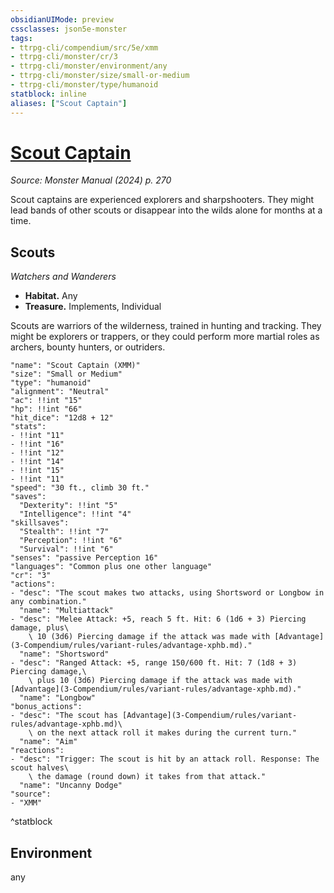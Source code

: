 ```yaml
---
obsidianUIMode: preview
cssclasses: json5e-monster
tags:
- ttrpg-cli/compendium/src/5e/xmm
- ttrpg-cli/monster/cr/3
- ttrpg-cli/monster/environment/any
- ttrpg-cli/monster/size/small-or-medium
- ttrpg-cli/monster/type/humanoid
statblock: inline
aliases: ["Scout Captain"]
---
```

# [Scout Captain](3-Compendium\bestiary\humanoid/scout-captain-xmm.md)
*Source: Monster Manual (2024) p. 270*  

Scout captains are experienced explorers and sharpshooters. They might lead bands of other scouts or disappear into the wilds alone for months at a time.

## Scouts

*Watchers and Wanderers*

- **Habitat.** Any  
- **Treasure.** Implements, Individual  

Scouts are warriors of the wilderness, trained in hunting and tracking. They might be explorers or trappers, or they could perform more martial roles as archers, bounty hunters, or outriders.

```statblock
"name": "Scout Captain (XMM)"
"size": "Small or Medium"
"type": "humanoid"
"alignment": "Neutral"
"ac": !!int "15"
"hp": !!int "66"
"hit_dice": "12d8 + 12"
"stats":
- !!int "11"
- !!int "16"
- !!int "12"
- !!int "14"
- !!int "15"
- !!int "11"
"speed": "30 ft., climb 30 ft."
"saves":
  "Dexterity": !!int "5"
  "Intelligence": !!int "4"
"skillsaves":
  "Stealth": !!int "7"
  "Perception": !!int "6"
  "Survival": !!int "6"
"senses": "passive Perception 16"
"languages": "Common plus one other language"
"cr": "3"
"actions":
- "desc": "The scout makes two attacks, using Shortsword or Longbow in any combination."
  "name": "Multiattack"
- "desc": "Melee Attack: +5, reach 5 ft. Hit: 6 (1d6 + 3) Piercing damage, plus\
    \ 10 (3d6) Piercing damage if the attack was made with [Advantage](3-Compendium/rules/variant-rules/advantage-xphb.md)."
  "name": "Shortsword"
- "desc": "Ranged Attack: +5, range 150/600 ft. Hit: 7 (1d8 + 3) Piercing damage,\
    \ plus 10 (3d6) Piercing damage if the attack was made with [Advantage](3-Compendium/rules/variant-rules/advantage-xphb.md)."
  "name": "Longbow"
"bonus_actions":
- "desc": "The scout has [Advantage](3-Compendium/rules/variant-rules/advantage-xphb.md)\
    \ on the next attack roll it makes during the current turn."
  "name": "Aim"
"reactions":
- "desc": "Trigger: The scout is hit by an attack roll. Response: The scout halves\
    \ the damage (round down) it takes from that attack."
  "name": "Uncanny Dodge"
"source":
- "XMM"
```
^statblock

## Environment

any